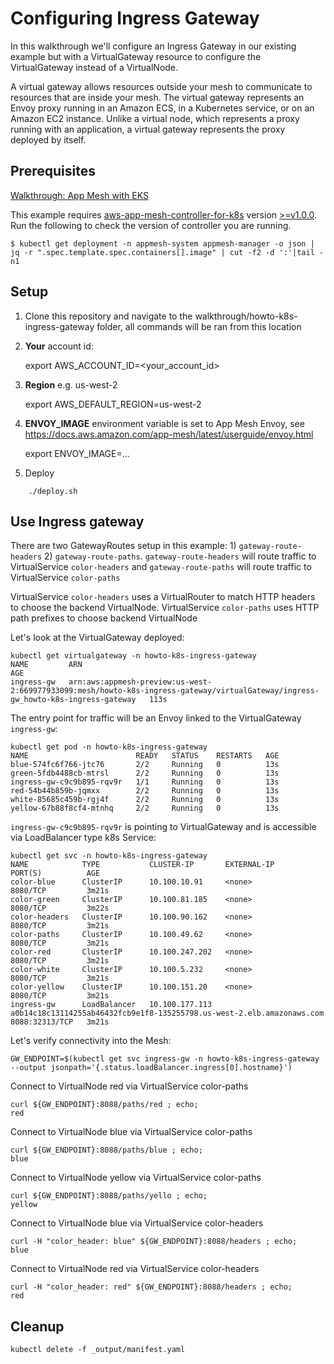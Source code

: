 # Configuring Ingress Gateway

In this walkthrough we'll configure an Ingress Gateway in our existing example but with a VirtualGateway resource to configure the VirtualGateway instead of a VirtualNode.

A virtual gateway allows resources outside your mesh to communicate to resources that are inside your mesh. The virtual gateway represents an Envoy proxy running in an Amazon ECS, in a Kubernetes service, or on an Amazon EC2 instance. Unlike a virtual node, which represents a proxy running with an application, a virtual gateway represents the proxy deployed by itself.

## Prerequisites
[Walkthrough: App Mesh with EKS](../eks/)

This example requires [aws-app-mesh-controller-for-k8s](https://github.com/aws/aws-app-mesh-controller-for-k8s) version [>=v1.0.0](https://github.com/aws/aws-app-mesh-controller-for-k8s/blob/master/CHANGELOG.md). Run the following to check the version of controller you are running.
```
$ kubectl get deployment -n appmesh-system appmesh-manager -o json | jq -r ".spec.template.spec.containers[].image" | cut -f2 -d ':'|tail -n1
```

## Setup

1. Clone this repository and navigate to the walkthrough/howto-k8s-ingress-gateway folder, all commands will be ran from this location
2. **Your** account id:

    export AWS_ACCOUNT_ID=<your_account_id>

3. **Region** e.g. us-west-2

    export AWS_DEFAULT_REGION=us-west-2

4. **ENVOY_IMAGE** environment variable is set to App Mesh Envoy, see https://docs.aws.amazon.com/app-mesh/latest/userguide/envoy.html

    export ENVOY_IMAGE=...

5. Deploy
```.
    ./deploy.sh
```

## Use Ingress gateway

There are two GatewayRoutes setup in this example: 1) `gateway-route-headers` 2) `gateway-route-paths`.
`gateway-route-headers` will route traffic to VirtualService `color-headers` and `gateway-route-paths` will route traffic to VirtualService `color-paths`

VirtualService `color-headers` uses a VirtualRouter to match HTTP headers to choose the backend VirtualNode. VirtualService `color-paths` uses HTTP path prefixes to choose backend VirtualNode

Let's look at the VirtualGateway deployed:

```
kubectl get virtualgateway -n howto-k8s-ingress-gateway                                         
NAME         ARN                                                                                                                                 AGE
ingress-gw   arn:aws:appmesh-preview:us-west-2:669977933099:mesh/howto-k8s-ingress-gateway/virtualGateway/ingress-gw_howto-k8s-ingress-gateway   113s
```

The entry point for traffic will be an Envoy linked to the VirtualGateway `ingress-gw`:

```
kubectl get pod -n howto-k8s-ingress-gateway                                                    
NAME                        READY   STATUS    RESTARTS   AGE
blue-574fc6f766-jtc76       2/2     Running   0          13s
green-5fdb4488cb-mtrsl      2/2     Running   0          13s
ingress-gw-c9c9b895-rqv9r   1/1     Running   0          13s
red-54b44b859b-jqmxx        2/2     Running   0          13s
white-85685c459b-rgj4f      2/2     Running   0          13s
yellow-67b88f8cf4-mtnhq     2/2     Running   0          13s
```

`ingress-gw-c9c9b895-rqv9r` is pointing to VirtualGateway and is accessible via LoadBalancer type k8s Service:

```
kubectl get svc -n howto-k8s-ingress-gateway                                                    
NAME            TYPE           CLUSTER-IP       EXTERNAL-IP                                                              PORT(S)          AGE
color-blue      ClusterIP      10.100.10.91     <none>                                                                   8080/TCP         3m21s
color-green     ClusterIP      10.100.81.185    <none>                                                                   8080/TCP         3m22s
color-headers   ClusterIP      10.100.90.162    <none>                                                                   8080/TCP         3m21s
color-paths     ClusterIP      10.100.49.62     <none>                                                                   8080/TCP         3m21s
color-red       ClusterIP      10.100.247.202   <none>                                                                   8080/TCP         3m21s
color-white     ClusterIP      10.100.5.232     <none>                                                                   8080/TCP         3m21s
color-yellow    ClusterIP      10.100.151.20    <none>                                                                   8080/TCP         3m21s
ingress-gw      LoadBalancer   10.100.177.113   a0b14c18c13114255ab46432fcb9e1f8-135255798.us-west-2.elb.amazonaws.com   8088:32313/TCP   3m21s
```

Let's verify connectivity into the Mesh:

```
GW_ENDPOINT=$(kubectl get svc ingress-gw -n howto-k8s-ingress-gateway --output jsonpath='{.status.loadBalancer.ingress[0].hostname}')
```

Connect to VirtualNode red via VirtualService color-paths
```
curl ${GW_ENDPOINT}:8088/paths/red ; echo;
red
```

Connect to VirtualNode blue via VirtualService color-paths
```
curl ${GW_ENDPOINT}:8088/paths/blue ; echo;
blue
```

Connect to VirtualNode yellow via VirtualService color-paths
```
curl ${GW_ENDPOINT}:8088/paths/yello ; echo;
yellow
```

Connect to VirtualNode blue via VirtualService color-headers
```
curl -H "color_header: blue" ${GW_ENDPOINT}:8088/headers ; echo;
blue
```

Connect to VirtualNode red via VirtualService color-headers
```
curl -H "color_header: red" ${GW_ENDPOINT}:8088/headers ; echo;
red
```

## Cleanup

```
kubectl delete -f _output/manifest.yaml
```
